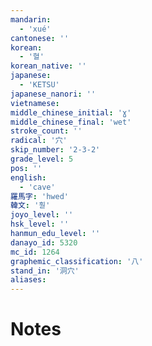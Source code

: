 ```yaml
---
mandarin:
  - 'xué'
cantonese: ''
korean:
  - '혈'
korean_native: ''
japanese:
  - 'KETSU'
japanese_nanori: ''
vietnamese:
middle_chinese_initial: 'ɣ'
middle_chinese_final: 'wet'
stroke_count: ''
radical: '穴'
skip_number: '2-3-2'
grade_level: 5
pos: ''
english:
  - 'cave'
羅馬字: 'hwed'
韓文: '훧'
joyo_level: ''
hsk_level: ''
hanmun_edu_level: ''
danayo_id: 5320
mc_id: 1264
graphemic_classification: '八'
stand_in: '洞穴'
aliases:
---
```


# Notes
